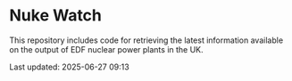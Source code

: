 # Nuke Watch

This repository includes code for retrieving the latest information available on the output of EDF nuclear power plants in the UK.

Last updated: 2025-06-27 09:13